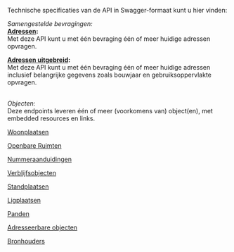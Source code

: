 Technische specificaties van de API in Swagger-formaat kunt u hier vinden:

*Samengestelde bevragingen:* <br> 
__[Adressen](https://lvbag.github.io/BAG-API/Technische%20specificatie/#/Adres):__  
Met deze API kunt u met één bevraging één of meer huidige adressen opvragen. 

__[Adressen uitgebreid](https://lvbag.github.io/BAG-API/Technische%20specificatie/#/Adres%20uitgebreid):__  
Met deze API kunt u met één bevraging één of meer huidige adressen inclusief belangrijke gegevens zoals bouwjaar en gebruiksoppervlakte opvragen.
<br> <br>

*Objecten:* <br>
Deze endpoints leveren één of meer (voorkomens van) object(en), met embedded resources en links.

[Woonplaatsen](https://lvbag.github.io/BAG-API/Technische%20specificatie/#/Woonplaats)

[Openbare Ruimten](https://lvbag.github.io/BAG-API/Technische%20specificatie/#/Openbare%20ruimte)

[Nummeraanduidingen](https://lvbag.github.io/BAG-API/Technische%20specificatie/#/Nummeraanduiding)

[Verblijfsobjecten](https://petstore.swagger.io/?url=https://raw.githubusercontent.com/lvbag/BAG-API/master/Technische%20specificatie/Yaml%27s/BAG%20API%20Individuele%20Bevragingen/resolved/individuelebevragingen/v2/openapi.yaml)

[Standplaatsen](https://petstore.swagger.io/?url=https://raw.githubusercontent.com/lvbag/BAG-API/master/Technische%20specificatie/Yaml%27s/BAG%20API%20Individuele%20Bevragingen/resolved/individuelebevragingen/v2/openapi.yaml)

[Ligplaatsen](https://petstore.swagger.io/?url=https://raw.githubusercontent.com/lvbag/BAG-API/master/Technische%20specificatie/Yaml%27s/BAG%20API%20Individuele%20Bevragingen/resolved/individuelebevragingen/v2/openapi.yaml)

[Panden](https://petstore.swagger.io/?url=https://raw.githubusercontent.com/lvbag/BAG-API/master/Technische%20specificatie/Yaml%27s/BAG%20API%20Individuele%20Bevragingen/resolved/individuelebevragingen/v2/openapi.yaml)  

[Adresseerbare objecten](https://petstore.swagger.io/?url=https://raw.githubusercontent.com/lvbag/BAG-API/master/Technische%20specificatie/Yaml%27s/BAG%20API%20Individuele%20Bevragingen/resolved/individuelebevragingen/v2/openapi.yaml)

[Bronhouders](https://petstore.swagger.io/?url=https://raw.githubusercontent.com/lvbag/BAG-API/master/Technische%20specificatie/Yaml%27s/BAG%20API%20Individuele%20Bevragingen/resolved/individuelebevragingen/v2/openapi.yaml)  
